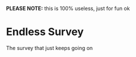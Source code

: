 **PLEASE NOTE:** this is 100% useless, just for fun ok

# Endless Survey

The survey that just keeps going on